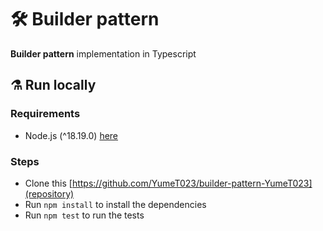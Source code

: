 # 🛠 Builder pattern

**Builder pattern** implementation in Typescript

## ⚗ Run locally

### Requirements

- Node.js (^18.19.0) [here](nodejs.org)

### Steps

- Clone this [https://github.com/YumeT023/builder-pattern-YumeT023](repository)
- Run `npm install` to install the dependencies
- Run `npm test` to run the tests
